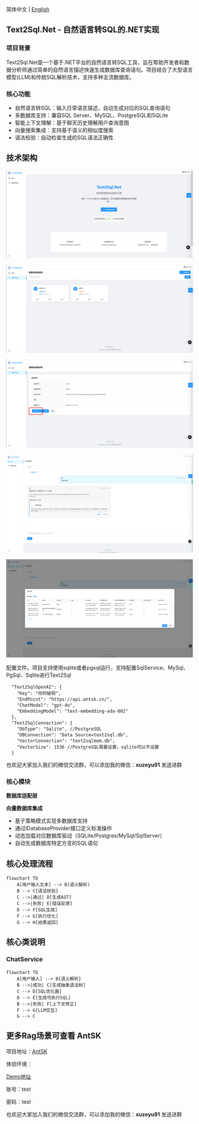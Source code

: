 简体中文 | [English](./README.en.md) 

## Text2Sql.Net - 自然语言转SQL的.NET实现

### 项目背景
Text2Sql.Net是一个基于.NET平台的自然语言转SQL工具，旨在帮助开发者和数据分析师通过简单的自然语言描述快速生成数据库查询语句。项目结合了大型语言模型(LLM)和传统SQL解析技术，支持多种主流数据库。

### 核心功能
- 自然语言转SQL：输入日常语言描述，自动生成对应的SQL查询语句
- 多数据库支持：兼容SQL Server、MySQL、PostgreSQL和SQLite
- 智能上下文理解：基于聊天历史理解用户查询意图
- 向量搜索集成：支持基于语义的相似度搜索
- 语法校验：自动检查生成的SQL语法正确性

## 技术架构

![index](https://github.com/AIDotNet/Text2Sql.Net/blob/main/doc/index.png?raw=true)

![db](https://github.com/AIDotNet/Text2Sql.Net/blob/main/doc/db.png?raw=true)

![schecm](https://github.com/AIDotNet/Text2Sql.Net/blob/main/doc/schecm.png?raw=true)

![demo](https://github.com/AIDotNet/Text2Sql.Net/blob/main/doc/demo.png?raw=true)

![demo1](https://github.com/AIDotNet/Text2Sql.Net/blob/main/doc/demo1.png?raw=true)

配置文件。项目支持使用sqlite或者pgsql运行，支持配置SqlService、MySql、PgSql、Sqlite进行Text2Sql 
```
  "Text2SqlOpenAI": {
    "Key": "你的秘钥",
    "EndPoint": "https://api.antsk.cn/",
    "ChatModel": "gpt-4o",
    "EmbeddingModel": "text-embedding-ada-002"
  },
  "Text2SqlConnection": {
    "DbType": "Sqlite", //PostgreSQL
    "DBConnection": "Data Source=text2sql.db",
    "VectorConnection": "text2sqlmem.db",
    "VectorSize": 1536 //PostgreSQL需要设置，sqlite可以不设置
  }
```

也欢迎大家加入我们的微信交流群，可以添加我的微信：**xuzeyu91** 发送进群

### 核心模块
 **数据库适配层**

 **向量数据库集成**
   - 基于策略模式实现多数据库支持
   - 通过IDatabaseProvider接口定义标准操作
   - 动态加载对应数据库驱动（SQLite/Postgres/MySql/SqlServer）
   - 自动生成数据库特定方言的SQL语句

## 核心处理流程
```mermaid
flowchart TD
    A[用户输入文本] --> B(语义解析)
    B --> C{语法校验}
    C -->|通过| D[生成AST]
    C -->|失败| E[错误反馈]
    D --> F[SQL生成]
    F --> G[执行优化]
    G --> H[结果返回]
```

## 核心类说明
### ChatService
```mermaid
flowchart TD
    A[用户输入] --> B{语义解析}
    B -->|成功| C[生成抽象语法树]
    C --> D[SQL优化器]
    D --> E[生成可执行SQL]
    B -->|失败| F[上下文修正]
    F --> G[LLM交互]
    G --> C
```

## 更多Rag场景可查看 AntSK
项目地址：[AntSK](https://github.com/AIDotNet/AntSK)

体验环境：

[Demo地址](https://demo.antsk.cn)

账号：test

密码：test


也欢迎大家加入我们的微信交流群，可以添加我的微信：**xuzeyu91** 发送进群
